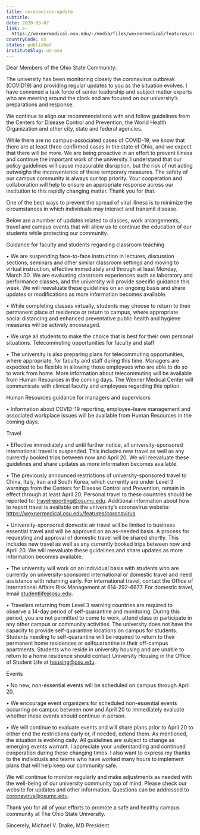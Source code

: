 ```yaml
---
title: coronavirus-update
subtitle: 
date: 2020-03-07
link: >-
  https://wexnermedical.osu.edu/-/media/files/wexnermedical/features/corona-virus-university-updates/coronavirus-update-no_-7_-march-9.pdf?la=en&hash=BD14ED338880B156AECDA3CC9B40485693786ED0
countryCode: us
status: published
instituteSlug: us-osu
---
```

Dear Members of the Ohio State Community: 

The university has been monitoring closely the coronavirus outbreak (COVID19) and providing regular updates to you as the situation evolves. I have convened a task force of senior leadership and subject matter experts who are meeting around the clock and are focused on our university’s preparations and response. 

We continue to align our recommendations with and follow guidelines from the Centers for Disease Control and Prevention, the World Health Organization and other city, state and federal agencies. 

While there are no campus-associated cases of COVID-19, we know that there are at least three confirmed cases in the state of Ohio, and we expect that there will be more. We are being proactive in an effort to prevent illness and continue the important work of the university. I understand that our policy guidelines will cause measurable disruption, but the risk of not acting outweighs the inconvenience of these temporary measures. The safety of our campus community is always our top priority. Your cooperation and collaboration will help to ensure an appropriate response across our institution to this rapidly changing matter. Thank you for that. 

One of the best ways to prevent the spread of viral illness is to minimize the circumstances in which individuals may interact and transmit disease. 

Below are a number of updates related to classes, work arrangements, travel and campus events that will allow us to continue the education of our students while protecting our community. 

Guidance for faculty and students regarding classroom teaching 

• We are suspending face-to-face instruction in lectures, discussion sections, seminars and other similar classroom settings and moving to virtual instruction, effective immediately and through at least Monday, March 30. We are evaluating classroom experiences such as laboratory and performance classes, and the university will provide specific guidance this week. We will reevaluate these guidelines on an ongoing basis and share updates or modifications as more information becomes available. 

• While completing classes virtually, students may choose to return to their permanent place of residence or return to campus, where appropriate social distancing and enhanced preventative public health and hygiene measures will be actively encouraged. 

• We urge all students to make the choice that is best for their own personal situations. Telecommuting opportunities for faculty and staff 

• The university is also preparing plans for telecommuting opportunities, where appropriate, for faculty and staff during this time. Managers are expected to be flexible in allowing those employees who are able to do so to work from home. More information about telecommuting will be available from Human Resources in the coming days. The Wexner Medical Center will communicate with clinical faculty and employees regarding this option. 

Human Resources guidance for managers and supervisors 

• Information about COVID-19 reporting, employee-leave management and associated workplace issues will be available from Human Resources in the coming days. 

Travel 

• Effective immediately and until further notice, all university-sponsored international travel is suspended. This includes new travel as well as any currently booked trips between now and April 20. We will reevaluate these guidelines and share updates as more information becomes available. 

• The previously announced restrictions of university-sponsored travel to China, Italy, Iran and South Korea, which currently are under Level 3 warnings from the Centers for Disease Control and Prevention, remain in effect through at least April 20. Personal travel to these countries should be reported to: travelreporting@osumc.edu. Additional information about how to report travel is available on the university’s coronavirus website: https://wexnermedical.osu.edu/features/coronavirus. 

• University-sponsored domestic air travel will be limited to business essential travel and will be approved on an as-needed basis. A process for requesting and approval of domestic travel will be shared shortly. This includes new travel as well as any currently booked trips between now and April 20. We will reevaluate these guidelines and share updates as more information becomes available. 

• The university will work on an individual basis with students who are currently on university-sponsored international or domestic travel and need assistance with returning early. For international travel, contact the Office of International Affairs Risk Management at 614-292-6677. For domestic travel, email studentlife@osu.edu. 

• Travelers returning from Level 3 warning countries are required to observe a 14-day period of self-quarantine and monitoring. During this period, you are not permitted to come to work, attend class or participate in any other campus or community activities. The university does not have the capacity to provide self-quarantine locations on campus for students. Students needing to self-quarantine will be required to return to their permanent home residences or selfquarantine in their off-campus apartments. Students who reside in university housing and are unable to return to a home residence should contact University Housing in the Office of Student Life at housing@osu.edu. 

Events 

• No new, non-essential events will be scheduled on campus through April 20. 

• We encourage event organizers for scheduled non-essential events occurring on campus between now and April 20 to immediately evaluate whether these events should continue in person. 

• We will continue to evaluate events and will share plans prior to April 20 to either end the restrictions early or, if needed, extend them. As mentioned, the situation is evolving daily. All guidelines are subject to change as emerging events warrant. I appreciate your understanding and continued cooperation during these changing times. I also want to express my thanks to the individuals and teams who have worked many hours to implement plans that will help keep our community safe. 

We will continue to monitor regularly and make adjustments as needed with the well-being of our university community top of mind. Please check our website for updates and other information. Questions can be addressed to coronavirus@osumc.edu.

Thank you for all of your efforts to promote a safe and healthy campus community at The Ohio State University. 

Sincerely, 
Michael V. Drake, MD President